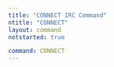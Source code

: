 ```yaml
---
title: "CONNECT IRC Command"
ntitle: "CONNECT"
layout: command
notstarted: true

command: CONNECT
---
```

